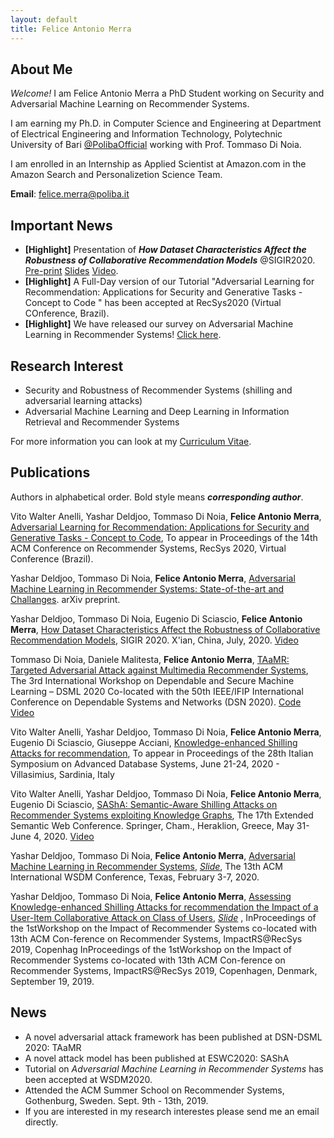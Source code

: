 ```yaml
---
layout: default
title: Felice Antonio Merra
---
```


## About Me

*Welcome!* I am Felice Antonio Merra a PhD Student working on Security and Adversarial Machine Learning on Recommender Systems. 

I am earning my Ph.D. in Computer Science and Engineering at Department of Electrical Engineering and Information Technology, Polytechnic University of Bari [@PolibaOfficial](https://twitter.com/PolibaOfficial) working with Prof. Tommaso Di Noia. 

I am enrolled in an Internship as Applied Scientist at Amazon.com in the Amazon Search and Personalizetion Science Team.

**Email**: [felice.merra@poliba.it](mailto:felice.merra@poliba.it)

## Important News

* **[Highlight]** Presentation of ***How Dataset Characteristics Affect the Robustness of Collaborative Recommendation Models*** @SIGIR2020. [Pre-print](http://sisinflab.poliba.it/publications/2020/DDMD20/SIGIR_2020___FULL___ATTACK_RecSys___CamreaReady.pdf) [Slides](https://github.com/merrafelice/merrafelice.github.io/blob/master/Slides_SIGIR2020.pdf) [Video](https://www.youtube.com/watch?v=I3yxWRoyEFU).
* **[Highlight]** A Full-Day version of our Tutorial "Adversarial Learning for Recommendation: Applications for Security and Generative Tasks - Concept to Code
" has been accepted at RecSys2020 (Virtual COnference, Brazil).
* **[Highlight]** We have released our survey on Adversarial Machine Learning in Recommender Systems! [Click here](https://arxiv.org/abs/2005.10322).

## Research Interest

* Security and Robustness of Recommender Systems (shilling and adversarial learning attacks)
* Adversarial Machine Learning and Deep Learning in Information Retrieval and Recommender Systems

For more information you can look at my [Curriculum Vitae](https://merrafelice.github.io/resume.pdf).

## Publications
Authors in alphabetical order. Bold style means ***corresponding author***.

Vito Walter Anelli, Yashar Deldjoo, Tommaso Di Noia, **Felice Antonio Merra**, [Adversarial Learning for Recommendation: Applications for Security and Generative Tasks - Concept to Code](https://github.com/sisinflab/amlrecsys-tutorial), To appear in Proceedings of the 14th ACM Conference on Recommender Systems, RecSys 2020, Virtual Conference (Brazil).

Yashar Deldjoo, Tommaso Di Noia, **Felice Antonio Merra**, [Adversarial Machine Learning in Recommender Systems: State-of-the-art and Challanges](https://arxiv.org/abs/2005.10322). arXiv preprint.

Yashar Deldjoo, Tommaso Di Noia, Eugenio Di Sciascio, **Felice Antonio Merra**, [How Dataset Characteristics Affect the Robustness of Collaborative Recommendation Models](http://sisinflab.poliba.it/publications/2020/DDMD20/SIGIR_2020___FULL___ATTACK_RecSys___CamreaReady.pdf), SIGIR 2020. X'ian, China, July, 2020. [Video](https://www.youtube.com/watch?v=I3yxWRoyEFU)

Tommaso Di Noia, Daniele Malitesta, **Felice Antonio Merra**, [TAaMR: Targeted Adversarial Attack against
Multimedia Recommender Systems](http://sisinflab.poliba.it/publications/2020/DMM20/PID6442119.pdf), The 3rd International Workshop on Dependable and Secure Machine Learning – DSML 2020 Co-located with the 50th IEEE/IFIP International Conference on Dependable Systems and Networks (DSN 2020). [Code](https://github.com/sisinflab/TAaMR) [Video](https://youtu.be/Ov95qEbyKL0)

Vito Walter Anelli, Yashar Deldjoo, Tommaso Di Noia, **Felice Antonio Merra**, Eugenio Di Sciascio, Giuseppe Acciani, [Knowledge-enhanced Shilling Attacks for recommendation](http://sisinflab.poliba.it/publications/2020/ADDMAD20/SEBD2020___Knowledge_enhanced_Shilling_Attacks_for_recommendation.pdf), To appear in Proceedings of the 28th Italian Symposium on Advanced Database Systems, June 21-24, 2020 - Villasimius, Sardinia, Italy

Vito Walter Anelli, Yashar Deldjoo, Tommaso Di Noia, **Felice Antonio Merra**, Eugenio Di Sciascio, [SAShA: Semantic-Aware Shilling Attacks on Recommender Systems exploiting Knowledge Graphs](http://sisinflab.poliba.it/publications/2020/ADDDM20/2020_Anelli_ESWC2020.pdf), The 17th Extended Semantic Web Conference. Springer, Cham., Heraklion, Greece, May 31- June 4, 2020. [Video](http://videolectures.net/eswc2020_anelli_paper_251/)

Yashar Deldjoo, Tommaso Di Noia, **Felice Antonio Merra**, [Adversarial Machine Learning in Recommender Systems](https://dl.acm.org/doi/pdf/10.1145/3336191.3371877), [*Slide*](https://github.com/sisinflab/amlrecsys-tutorial), The 13th ACM International WSDM Conference, Texas, February 3-7, 2020.

Yashar Deldjoo, Tommaso Di Noia, **Felice Antonio Merra**, [Assessing Knowledge-enhanced Shilling Attacks for recommendation the Impact of a User-Item Collaborative Attack on Class of Users](http://ceur-ws.org/Vol-2462/paper2.pdf), [*Slide*](https://www.slideshare.net/FeliceAntonioMerra/assessing-the-impact-of-a-user-item-collaborative-attack-on-class-of-users) , InProceedings of the 1stWorkshop on the Impact of Recommender Systems co-located with 13th ACM Con-ference on Recommender Systems, ImpactRS@RecSys 2019, Copenhag InProceedings of the 1stWorkshop on the Impact of Recommender Systems co-located with 13th ACM Con-ference on Recommender Systems, ImpactRS@RecSys 2019, Copenhagen, Denmark, September 19, 2019.


## News
* A novel adversarial attack framework has been published at DSN-DSML 2020: TAaMR
* A novel attack model has been published at ESWC2020: SAShA
* Tutorial on *Adversarial Machine Learning in Recommender Systems* has been accepted at WSDM2020.
* Attended the ACM Summer School on Recommender Systems, Gothenburg, Sweden. Sept. 9th - 13th, 2019. 
* If you are interested in my research interestes please send me an email directly.

